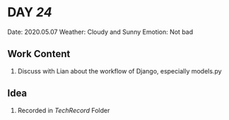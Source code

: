 # DAY _24_
Date: 2020.05.07
Weather: Cloudy and Sunny
Emotion: Not bad
## Work Content
1. Discuss with Lian about the workflow of Django, especially models.py
## Idea
1. Recorded in _TechRecord_ Folder
